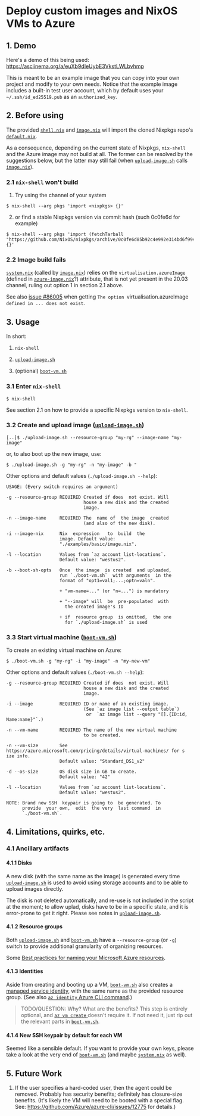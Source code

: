 # Deploy custom images and NixOS VMs to Azure

## 1. Demo

Here's a demo of this being used: https://asciinema.org/a/euXb9dIeUybE3VkstLWLbvhmp

This is meant to be an example image that you can copy into your own
project and modify to your own needs. Notice that the example image
includes a built-in test user account, which by default uses your
`~/.ssh/id_ed25519.pub` as an `authorized_key`.

## 2. Before using

The provided [`shell.nix`](./shell.nix) and [`image.nix`](./examples/basic/image.nix) will import the cloned Nixpkgs repo's [`default.nix`](../../../../default.nix).

As a consequence, depending on the current state of Nixpkgs, `nix-shell` and the Azure image may not build at all.  The former can be resolved by the suggestions below, but the latter may still fail (when [`upload-image.sh`](./upload-image.sh) calls [`image.nix`](./examples/basic/image.nix)).

### 2.1 `nix-shell` won't build

1. Try using the channel of your system

```text
$ nix-shell --arg pkgs 'import <nixpkgs> {}'
```

2. or find a stable Nixpkgs version via commit hash (such 0c0fe6d for example)

```text
$ nix-shell --arg pkgs 'import (fetchTarball "https://github.com/NixOS/nixpkgs/archive/0c0fe6d85b92c4e992e314bd6f9943413af9a309.tar.gz") {}'
```

### 2.2 Image build fails

[`system.nix`](./examples/basic/system.nix) (called by [`image.nix`](./examples/basic/image.nix)) relies on the `virtualisation.azureImage` (defined in [`azure-image.nix`](https://github.com/NixOS/nixpkgs/blob/066c604eec6089e25aa5c4cc933decebdf8aa626/nixos/modules/virtualisation/azure-image.nix)?) attribute, that is not yet present in the 20.03 channel, ruling out option 1 in section 2.1 above.

See also [issue #86005](https://github.com/NixOS/nixpkgs/issues/86005) when getting `The option `virtualisation.azureImage` defined in ... does not exist`.

## 3. Usage

In short:

1. `nix-shell`

2. [`upload-image.sh`](./upload-image.sh)

3. (optional) [`boot-vm.sh`](./boot-vm.sh)

### 3.1 Enter `nix-shell`

```text
$ nix-shell
```

See section 2.1 on how to provide a specific Nixpkgs version to `nix-shell`.

### 3.2 Create and upload image ([`upload-image.sh`](./upload-image.sh))

```text
[..]$ ./upload-image.sh --resource-group "my-rg" --image-name "my-image"
```

or, to also boot up the new image, use:

```text
$ ./upload-image.sh -g "my-rg" -n "my-image" -b "
```

Other options and default values (`./upload-image.sh --help`):


```text
USAGE: (Every switch requires an argument)

-g --resource-group REQUIRED Created if does  not exist. Will
                             house a new disk and the created
                             image.

-n --image-name     REQUIRED The  name of  the image  created
                             (and also of the new disk).

-i --image-nix      Nix  expression   to  build  the
                    image. Default value:
                    "./examples/basic/image.nix".

-l --location       Values from `az account list-locations`.
                    Default value: "westus2".

-b --boot-sh-opts   Once  the image  is created  and uploaded,
                    run `./boot-vm.sh`  with arguments  in the
                    format of "opt1=val1;...;optn=valn".

                    + "vm-name=..." (or "n=...") is mandatory

                    + "--image" will  be  pre-populated  with
                      the created image's ID

                    + if  resource group  is omitted,  the one
                      for `./upload-image.sh` is used
```

### 3.3 Start virtual machine ([`boot-vm.sh`](./boot-vm.sh))

To create an existing virtual machine on Azure:

```text
$ ./boot-vm.sh -g "my-rg" -i "my-image" -n "my-new-vm"
```

Other options and default values (`./boot-vm.sh --help`):

```text
-g --resource-group REQUIRED Created if does  not exist. Will
                             house a new disk and the created
                             image.

-i --image          REQUIRED ID or name of an existing image.
                             (See `az image list --output table`)
                              or  `az image list --query "[].{ID:id, Name:name}"`.)

-n --vm-name        REQUIRED The name of the new virtual machine
                             to be created.

-n --vm-size        See https://azure.microsoft.com/pricing/details/virtual-machines/ for s
ize info.
                    Default value: "Standard_DS1_v2"

-d --os-size        OS disk size in GB to create.
                    Default value: "42"

-l --location       Values from `az account list-locations`.
                    Default value: "westus2".

NOTE: Brand new SSH  keypair is going to  be generated. To
      provide  your own,  edit  the very  last command  in
      `./boot-vm.sh`.
```

## 4. Limitations, quirks, etc.

### 4.1 Ancillary artifacts

#### 4.1.1 Disks

A new disk (with the same name as the image) is generated every time [`upload-image.sh`](./upload-image.sh) is used to avoid using storage accounts and to be able to upload images directly.

The disk is not deleted automatically, and re-use is not included in the script at the moment; to allow uplad, disks have to be in a specific state, and it is error-prone to get it right. Please see notes in [`upload-image.sh`](./upload-image.sh).

#### 4.1.2 Resource groups

Both [`upload-image.sh`](./upload-image.sh) and [`boot-vm.sh`](./boot-vm.sh) have a `--resource-group` (or `-g`) switch to provide additional granularity of organizing resources.

Some [Best practices for naming your Microsoft Azure resources](https://techcommunity.microsoft.com/t5/itops-talk-blog/best-practices-for-naming-your-microsoft-azure-resources/ba-p/294480).

#### 4.1.3 Identities

Aside from creating and booting up a VM, [`boot-vm.sh`](./boot-vm.sh) also creates a [managed service identity](https://docs.microsoft.com/en-us/azure/active-directory/managed-identities-azure-resources/overview), with the same name as the provided resource group. (See also [`az identity` Azure CLI command](https://docs.microsoft.com/en-us/cli/azure/identity?view=azure-cli-latest#az-identity-create).)

> TODO/QUESTION: Why? What are the benefits? This step is entirely optional, and [ `az vm create` ](https://docs.microsoft.com/en-us/cli/azure/vm?view=azure-cli-latest#az-vm-create) doesn't require it. If not need it, just rip out the relevant parts in [`boot-vm.sh`](./boot-vm.sh).

#### 4.1.4 New SSH keypair by default for each VM

Seemed like a sensible default. If you want to provide your own keys, please take a look at the very end of [`boot-vm.sh`](./boot-vm.sh) (and maybe [`system.nix`](./examples/basic/system.nix) as well).

## 5. Future Work

1. If the user specifies a hard-coded user, then the agent could be removed.
   Probably has security benefits; definitely has closure-size benefits.
   (It's likely the VM will need to be booted with a special flag. See:
   https://github.com/Azure/azure-cli/issues/12775 for details.)
